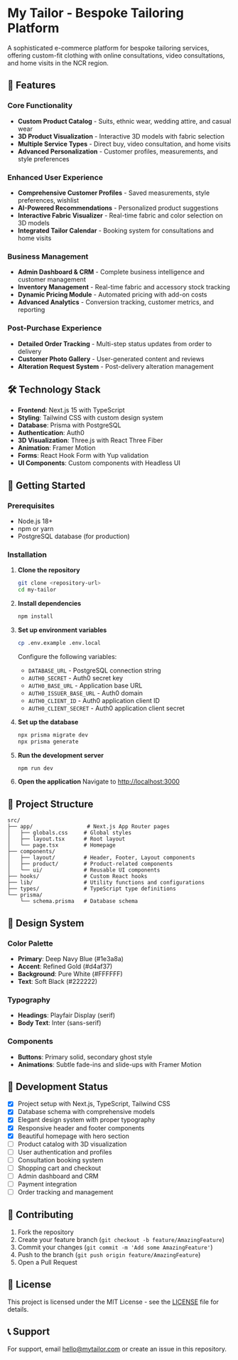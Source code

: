 # My Tailor - Bespoke Tailoring Platform

A sophisticated e-commerce platform for bespoke tailoring services, offering custom-fit clothing with online consultations, video consultations, and home visits in the NCR region.

## 🎯 Features

### Core Functionality
- **Custom Product Catalog** - Suits, ethnic wear, wedding attire, and casual wear
- **3D Product Visualization** - Interactive 3D models with fabric selection
- **Multiple Service Types** - Direct buy, video consultation, and home visits
- **Advanced Personalization** - Customer profiles, measurements, and style preferences

### Enhanced User Experience
- **Comprehensive Customer Profiles** - Saved measurements, style preferences, wishlist
- **AI-Powered Recommendations** - Personalized product suggestions
- **Interactive Fabric Visualizer** - Real-time fabric and color selection on 3D models
- **Integrated Tailor Calendar** - Booking system for consultations and home visits

### Business Management
- **Admin Dashboard & CRM** - Complete business intelligence and customer management
- **Inventory Management** - Real-time fabric and accessory stock tracking
- **Dynamic Pricing Module** - Automated pricing with add-on costs
- **Advanced Analytics** - Conversion tracking, customer metrics, and reporting

### Post-Purchase Experience
- **Detailed Order Tracking** - Multi-step status updates from order to delivery
- **Customer Photo Gallery** - User-generated content and reviews
- **Alteration Request System** - Post-delivery alteration management

## 🛠️ Technology Stack

- **Frontend**: Next.js 15 with TypeScript
- **Styling**: Tailwind CSS with custom design system
- **Database**: Prisma with PostgreSQL
- **Authentication**: Auth0
- **3D Visualization**: Three.js with React Three Fiber
- **Animation**: Framer Motion
- **Forms**: React Hook Form with Yup validation
- **UI Components**: Custom components with Headless UI

## 🚀 Getting Started

### Prerequisites
- Node.js 18+ 
- npm or yarn
- PostgreSQL database (for production)

### Installation

1. **Clone the repository**
   ```bash
   git clone <repository-url>
   cd my-tailor
   ```

2. **Install dependencies**
   ```bash
   npm install
   ```

3. **Set up environment variables**
   ```bash
   cp .env.example .env.local
   ```
   
   Configure the following variables:
   - `DATABASE_URL` - PostgreSQL connection string
   - `AUTH0_SECRET` - Auth0 secret key
   - `AUTH0_BASE_URL` - Application base URL
   - `AUTH0_ISSUER_BASE_URL` - Auth0 domain
   - `AUTH0_CLIENT_ID` - Auth0 application client ID
   - `AUTH0_CLIENT_SECRET` - Auth0 application client secret

4. **Set up the database**
   ```bash
   npx prisma migrate dev
   npx prisma generate
   ```

5. **Run the development server**
   ```bash
   npm run dev
   ```

6. **Open the application**
   Navigate to [http://localhost:3000](http://localhost:3000)

## 📁 Project Structure

```
src/
├── app/                 # Next.js App Router pages
│   ├── globals.css     # Global styles
│   ├── layout.tsx      # Root layout
│   └── page.tsx        # Homepage
├── components/
│   ├── layout/         # Header, Footer, Layout components
│   ├── product/        # Product-related components
│   └── ui/             # Reusable UI components
├── hooks/              # Custom React hooks
├── lib/                # Utility functions and configurations
├── types/              # TypeScript type definitions
└── prisma/
    └── schema.prisma   # Database schema
```

## 🎨 Design System

### Color Palette
- **Primary**: Deep Navy Blue (#1e3a8a)
- **Accent**: Refined Gold (#d4af37)
- **Background**: Pure White (#FFFFFF)
- **Text**: Soft Black (#222222)

### Typography
- **Headings**: Playfair Display (serif)
- **Body Text**: Inter (sans-serif)

### Components
- **Buttons**: Primary solid, secondary ghost style
- **Animations**: Subtle fade-ins and slide-ups with Framer Motion

## 🚧 Development Status

- [x] Project setup with Next.js, TypeScript, Tailwind CSS
- [x] Database schema with comprehensive models
- [x] Elegant design system with proper typography  
- [x] Responsive header and footer components
- [x] Beautiful homepage with hero section
- [ ] Product catalog with 3D visualization
- [ ] User authentication and profiles
- [ ] Consultation booking system
- [ ] Shopping cart and checkout
- [ ] Admin dashboard and CRM
- [ ] Payment integration
- [ ] Order tracking and management

## 🤝 Contributing

1. Fork the repository
2. Create your feature branch (`git checkout -b feature/AmazingFeature`)
3. Commit your changes (`git commit -m 'Add some AmazingFeature'`)
4. Push to the branch (`git push origin feature/AmazingFeature`)
5. Open a Pull Request

## 📄 License

This project is licensed under the MIT License - see the [LICENSE](LICENSE) file for details.

## 📞 Support

For support, email hello@mytailor.com or create an issue in this repository.
